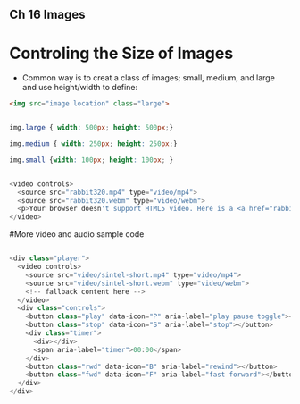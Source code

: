 ## Ch 16 Images

# Controling the Size of Images
- Common way is to creat a class of images; small, medium, and large and use height/width to define:
```html
<img src="image location" class="large">
```
```css

img.large { width: 500px; height: 500px;}

img.medium { width: 250px; height: 250px;}

img.small {width: 100px; height: 100px; }
```






```javascript

<video controls>
  <source src="rabbit320.mp4" type="video/mp4">
  <source src="rabbit320.webm" type="video/webm">
  <p>Your browser doesn't support HTML5 video. Here is a <a href="rabbit320.mp4">link to the video</a> instead.</p>
</video>

```

#More video and audio sample code
```javascript

<div class="player">
  <video controls>
    <source src="video/sintel-short.mp4" type="video/mp4">
    <source src="video/sintel-short.webm" type="video/webm">
    <!-- fallback content here -->
  </video>
  <div class="controls">
    <button class="play" data-icon="P" aria-label="play pause toggle"></button>
    <button class="stop" data-icon="S" aria-label="stop"></button>
    <div class="timer">
      <div></div>
      <span aria-label="timer">00:00</span>
    </div>
    <button class="rwd" data-icon="B" aria-label="rewind"></button>
    <button class="fwd" data-icon="F" aria-label="fast forward"></button>
  </div>
</div>

```
